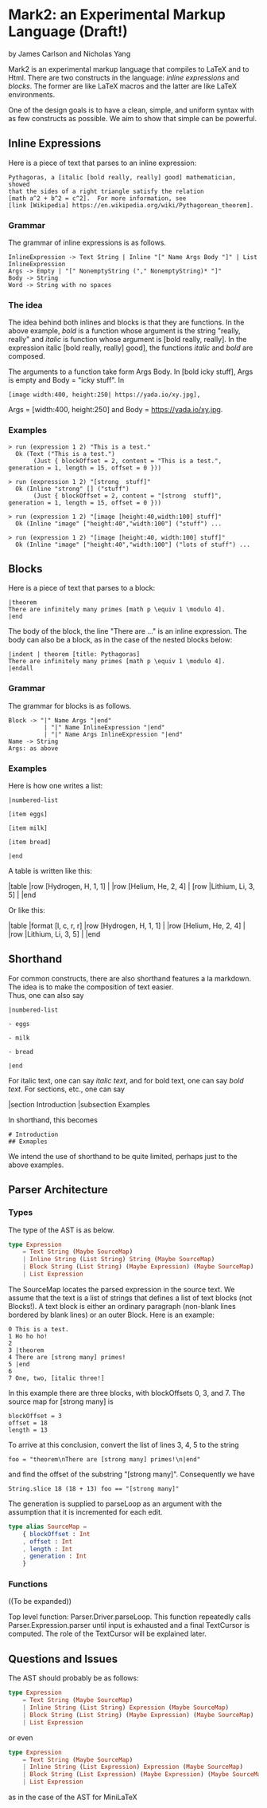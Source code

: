 # Mark2: an Experimental Markup Language (Draft!)

by James Carlson and Nicholas Yang


Mark2 is an experimental markup language that compiles to LaTeX and to Html.   There are two constructs in the language: _inline expressions_ and _blocks_. 
The former are like LaTeX macros and the latter are like LaTeX environments. 

One of the design goals is to have a clean, simple, and uniform syntax with as few 
constructs as possible.  We aim to show that simple can be powerful.

## Inline Expressions

Here is a piece of text that parses to an inline expression:

    Pythagoras, a [italic [bold really, really] good] mathematician, showed
    that the sides of a right triangle satisfy the relation 
    [math a^2 + b^2 = c^2].  For more information, see
    [link [Wikipedia] https://en.wikipedia.org/wiki/Pythagorean_theorem].


### Grammar

The grammar of inline expressions is as follows.  

    InlineExpression -> Text String | Inline "[" Name Args Body "]" | List InlineExpression
    Args -> Empty | "[" NonemptyString ("," NonemptyString)* "]" 
    Body -> String
    Word -> String with no spaces

### The idea

The idea behind both inlines and blocks is that they are functions. In the 
above example, _bold_ is a function whose argument is the string "really, really"
 and _italic_ is function whose argument is [bold really, really]. In the
 expression italic [bold really, really] good], the functions _italic_ and
 _bold_ are composed.

The arguments to a function take form Args Body.  In [bold icky stuff], 
Args is empty and Body = "icky stuff".  In 

    [image width:400, height:250| https://yada.io/xy.jpg],

Args = [width:400, height:250] and Body = https://yada.io/xy.jpg.


### Examples

```
> run (expression 1 2) "This is a test."
  Ok (Text ("This is a test.") 
       (Just { blockOffset = 2, content = "This is a test.", generation = 1, length = 15, offset = 0 }))

> run (expression 1 2) "[strong  stuff]"
  Ok (Inline "strong" [] ("stuff") 
       (Just { blockOffset = 2, content = "[strong  stuff]", generation = 1, length = 15, offset = 0 }))

> run (expression 1 2) "[image [height:40,width:100] stuff]"
  Ok (Inline "image" ["height:40","width:100"] ("stuff") ... 

> run (expression 1 2) "[image [height:40, width:100] stuff]"
  Ok (Inline "image" ["height:40","width:100"] ("lots of stuff") ... 
```  
    
## Blocks

Here is a piece of text that parses to a block:

    |theorem 
    There are infinitely many primes [math p \equiv 1 \modulo 4].
    |end

The body of the block, the line "There are ..." is an inline expression.
The body can also be a block, as in the case of the nested blocks below:

    |indent | theorem [title: Pythagoras]
    There are infinitely many primes [math p \equiv 1 \modulo 4].
    |endall


### Grammar

The grammar for blocks is as follows.  

    Block -> "|" Name Args "|end" 
              | "|" Name InlineExpression "|end"
              | "|" Name Args InlineExpression "|end"
    Name -> String
    Args: as above

### Examples    

Here is how one writes a list:

    |numbered-list

    [item eggs]

    [item milk]

    [item bread]

    |end

A table is written like this:

|table
  |row [Hydrogen, H, 1, 1] |
  |row [Helium, He, 2, 4]  |
  [row |Lithium, Li, 3, 5] |
|end

Or like this:

|table
  |format [l, c, r, r]
  |row [Hydrogen, H, 1, 1] |
  |row [Helium, He, 2, 4]  |
  |row |Lithium, Li, 3, 5] |
|end


## Shorthand 

For common constructs, there are also shorthand features
a la markdown. The idea is to make the composition of text easier.  
Thus, one can also say

    |numbered-list

    - eggs

    - milk

    - bread

    |end

For italic text, one can say _italic text_, and for bold text, one can say *bold text*.
For sections, etc., one can say 

|section Introduction
|subsection Examples

In shorthand, this becomes

    # Introduction
    ## Exmaples

We intend the use of shorthand to be quite limited, perhaps just to the above examples.

## Parser Architecture

### Types

The type of the AST is as below.

```elm
type Expression
    = Text String (Maybe SourceMap)
    | Inline String (List String) String (Maybe SourceMap)
    | Block String (List String) (Maybe Expression) (Maybe SourceMap)
    | List Expression
```

The SourceMap locates the parsed expression in the source text.
We assume that the text is a list of strings that defines
a list of text blocks (not Blocks!).  A text block is either
an ordinary paragraph (non-blank lines bordered by blank lines)
or an outer Block.  Here is an example:

    0 This is a test.
    1 Ho ho ho!
    2
    3 |theorem 
    4 There are [strong many] primes!
    5 |end
    6 
    7 One, two, [italic three!]

In this example there are three blocks, with blockOffsets
0, 3, and 7.  The source map for [strong many] is

    blockOffset = 3
    offset = 18
    length = 13

To arrive at this conclusion, convert the list of 
lines 3, 4, 5 to the string

    foo = "theorem\nThere are [strong many] primes!\n|end"

and find the offset of the substring "[strong many]".
Consequently we have

    String.slice 18 (18 + 13) foo == "[strong many]"

The generation is supplied to parseLoop as an argument
with the assumption that it is incremented for each
edit.


```elm
type alias SourceMap =
    { blockOffset : Int
    , offset : Int
    , length : Int
    , generation : Int
    }
```

### Functions

((To be expanded))

Top level function: Parser.Driver.parseLoop.  This function repeatedly
calls Parser.Expression.parser until input is exhausted and a final
TextCursor is computed.  The role of the TextCursor will be explained
later.

## Questions and Issues

The AST should probably be as follows:


```elm
type Expression
    = Text String (Maybe SourceMap)
    | Inline String (List String) Expression (Maybe SourceMap)
    | Block String (List String) (Maybe Expression) (Maybe SourceMap)
    | List Expression
```

or even


```elm
type Expression
    = Text String (Maybe SourceMap)
    | Inline String (List Expression) Expression (Maybe SourceMap)
    | Block String (List Expression) (Maybe Expression) (Maybe SourceMap)
    | List Expression
```

 as in the case of the AST for MiniLaTeX